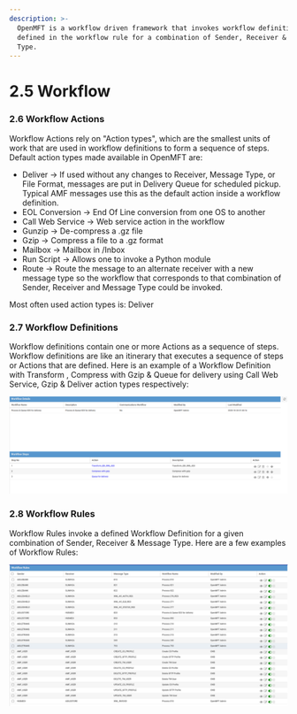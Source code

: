 ```yaml
---
description: >-
  OpenMFT is a workflow driven framework that invokes workflow definitions
  defined in the workflow rule for a combination of Sender, Receiver & Message
  Type.
---
```


# 2.5 Workflow

### 2.6 Workflow Actions

Workflow Actions rely on "Action types", which  are the smallest units of work that are used in workflow definitions to form a sequence of steps.  Default action types made available in OpenMFT are:

* Deliver -&gt; If used without any changes to Receiver, Message Type, or File Format, messages are put in Delivery Queue for scheduled pickup.  Typical AMF messages use this as the default action inside a workflow definition.
* EOL Conversion -&gt; End Of Line conversion from one OS to another
* Call Web Service -&gt; Web service action in the workflow
* Gunzip -&gt; De-compress a .gz file
* Gzip -&gt; Compress a file to a .gz format
* Mailbox -&gt; Mailbox in /Inbox
* Run Script -&gt; Allows one to invoke a Python module
* Route -&gt; Route the message to an alternate receiver with a new message type so the workflow that corresponds to that combination of Sender, Receiver and Message Type could be invoked.

Most often used action types is: Deliver

### 2.7 Workflow Definitions

Workflow definitions contain one or more Actions as a sequence of steps.  Workflow definitions are like an itinerary that executes a sequence of steps or Actions that are defined.  Here is an example of a Workflow Definition with Transform , Compress with Gzip & Queue for delivery using Call Web Service, Gzip & Deliver action types respectively:

![](../.gitbook/assets/wf-definition-with-transform-gzip-and-deliver-actions.png)

### 2.8 Workflow Rules

Workflow Rules invoke a defined Workflow Definition for a given combination of Sender, Receiver & Message Type.  Here are a few examples of Workflow Rules:

![](../.gitbook/assets/sampleworkflowrules.png)

###  



